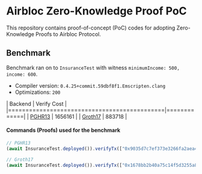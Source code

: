 # Airbloc Zero-Knowledge Proof PoC

This repository contains proof-of-concept (PoC) codes for adopting Zero-Knowledge Proofs to Airbloc Protocol.

## Benchmark
Benchmark ran on to `InsuranceTest` with witness `minimumIncome: 500, income: 600`.

 * Compiler version: `0.4.25+commit.59dbf8f1.Emscripten.clang`
 * Optimizations: `200`


| Backend                                     | Verify Cost |
|=============================================|=============|
| [PGHR13](https://eprint.iacr.org/2013/279)  | 1656161     |
| [Groth17](https://eprint.iacr.org/2017/540) | 883718      |

#### Commands (Proofs) used for the benchmark

```js
// PGHR13
(await InsuranceTest.deployed()).verifyTx(["0x9035d7c7ef373e3266fa2aea4da0040f679c200b08947a6e31dc669b5de29a7","0x266e5feb66af219a21fa74673d3c82a421785211004b720fb1b28976b148d077"],["0x23bd58f4dadcffac62f545b9bc9e14d2a8d93116878c6585c934080565d04ef2","0x27cc0d012396e5f9b04b791e3b3354e74d03202ad5a90755b731690b4a944011"],[["0x135c1040271ded9192bcb8a9d004bce7cb282cab13f18831ffbb091ede8b90c4","0x27e6288b7689f17c277e34f9d83600b5fdf43634cdf8175bf15d2dedef56b903"],["0x1c77fba633bb428d87600aaeff6b9fbc79f305af1d8515e3ade146297ce2bdc1","0x26a16fdab9e5fc3e26dcb274e9f3ac43dcd7b1468f2146493efe08a85786e344"]],["0x8565c241e878392583ae43cc19022fac7cfac153ea130b2f9193d4aba9f0125","0x1e9b1f6b0a35c16f606551d3eedcdfdb468b1e5fae57fa0f4a28b307d9e50cc3"],["0x623abd6891ee836d6a0e84b5cf513205bddd597806e613bd5bd87d404407882","0x2f0c39863a76add145b5a0a07011cebe56b8c33a7bdd38f34e5f8853798bde5b"],["0x561ac226ace312d9c40ec752e2cc92a4cf5a7eaad1b2334e6aa89a99d07adb9","0x12c11e18bb7313f722d1732a2afe5aea72f5d0647888116882d52090216e2c03"],["0x75097ce88abc2a15d6e060ba7f53b7399a786dd73871d649620d7950ae28d1d","0x1cd84c41e87fce53164ba0941802baf723db4fd4850300b891a25b2815331c19"],["0x1dfd4f6e21b29027023310498fe5395c057b8443f44f937a5d9e619669ded565","0x5b7663b6066d8ad50f619d1fd186691e13f34e3239ff49e0f208628deb040dd"],[500,1])

// Groth17
(await InsuranceTest.deployed()).verifyTx(["0x1678bb2b40a75c14f5d3255a872ecf0d59c69916e38ad03f0d363170f7d79548","0x130b404ab065953fcbb0f93dd8f7a671df0d4037f23cc9d97fd4fe03c060a156"],[["0x14a14ee43540cc27b9504ac2754b20f46800b2dd8786b595c8ad4e746f26d789","0x250afd9609978d33a0c1cc0495d3e3501a731ac1100975f8bcc78115369940e8"],["0x21487eb0d3cc18efe5388a249680db685dc9348fed3216c3bb03d9d9a34506c3","0x26197c43e07084a92f4a5fe695726c3cacef4b4b082f1c23a17a17fc2be2930"]],["0x186c9039a8a88aa7e5c18d2b79bdabf2e881beb420f6393c114b5bfbe5d886a1","0x1ccc72935acf82b5b12a847f0c3bb71287d3041cb162a31face97a2e42cbc2cf"],[500,1])
```
